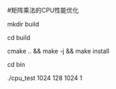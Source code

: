 #矩阵乘法的CPU性能优化

mkdir build

cd build

cmake .. && make -j && make install

cd bin

./cpu_test 1024 128 1024 1
